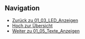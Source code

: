 
## Navigation

* [Zurück zu 01_03_LED_Anzeigen](../01_03_LED_Anzeigen/index.html)  
* [Hoch zur Übersicht](../index.html)  
* [Weiter zu 01_05_Texte_Anzeigen](../01_05_Texte_Anzeigen/index.html)

